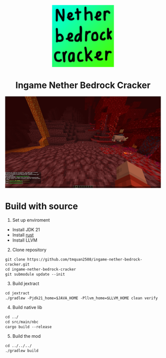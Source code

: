 <div align="center">
  <img src="./src/main/resources/assets/ingame-nether-bedrock-cracker/icon.png" width="200">
</div>
<h1 align="center">Ingame Nether Bedrock Cracker</h1>

![](./example/example.png)

# Build with source
1. Set up enviroment
- Install JDK 21
- Install [rust](https://www.rust-lang.org/tools/install)
- Install LLVM

2. Clone repository
```
git clone https://github.com/tmquan2508/ingame-nether-bedrock-cracker.git
cd ingame-nether-bedrock-cracker
git submodule update --init
```

3. Build jextract
```
cd jextract
./gradlew -Pjdk21_home=$JAVA_HOME -Pllvm_home=$LLVM_HOME clean verify
```

4. Build native lib
```
cd ../
cd src/main/nbc
cargo build --release
```

5. Build the mod
```
cd ../../../
./gradlew build
```
